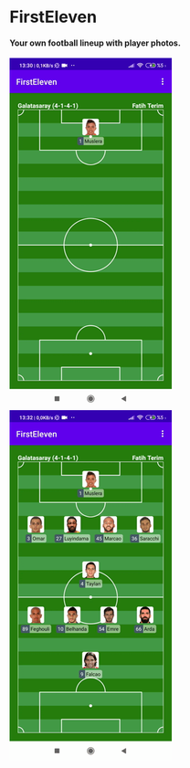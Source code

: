 <h1 align="left">
  <br>
  FirstEleven
</h1>

<h4 align="left">Your own football lineup with player photos.</h4>


![screenshot](https://github.com/brkckr/FirstEleven/blob/master/art/gif1.gif)  ![screenshot](https://github.com/brkckr/FirstEleven/blob/master/art/gif2.gif)


